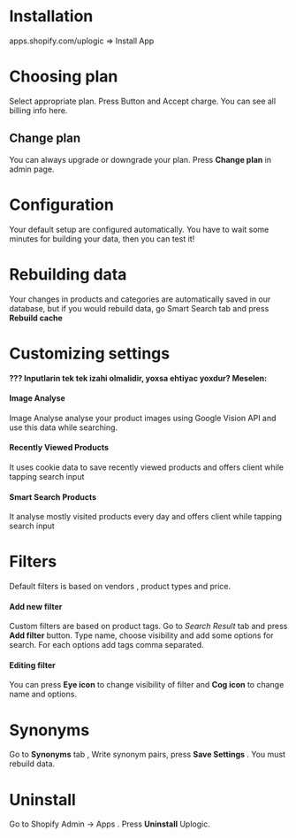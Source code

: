 # Installation
  apps.shopify.com/uplogic => Install App
  
# Choosing plan
  Select appropriate plan. Press Button and Accept charge. You can see all billing info here.
  ## Change plan
  You can always upgrade or downgrade your plan. Press __Change plan__ in admin page.
  
# Configuration
  Your default setup are configured automatically. You have to wait some minutes for building your data, then you can test it!

# Rebuilding data
  Your changes in products and categories are automatically saved in our database, but if you would rebuild data, go Smart Search tab and press __Rebuild cache__
  
# Customizing settings
  __??? Inputlarin tek tek izahi olmalidir, yoxsa ehtiyac yoxdur? Meselen:__
  
  #### Image Analyse
  Image Analyse analyse your product images using Google Vision API  and use this data while searching.
  #### Recently Viewed Products
  It uses cookie data to save recently viewed products and offers client while tapping search input
  #### Smart Search Products
  It analyse mostly visited products every day and offers client while tapping search input 
  
 
  
# Filters
  Default filters is based on vendors , product types and price. 
  #### Add new filter
  Custom filters are based on product tags.
  Go to _Search Result_ tab and press __Add filter__ button. Type name, choose visibility and add some options for search. For each options add tags comma separated.
  #### Editing filter
  You can press __Eye icon__ to change visibility of filter and __Cog icon__ to change name and options.
  
# Synonyms
  Go to __Synonyms__ tab , Write synonym pairs, press __Save Settings__ . You must rebuild data.
  
# Uninstall
  Go to Shopify Admin -> Apps . Press __Uninstall__ Uplogic.
  
